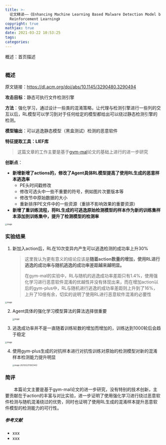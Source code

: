 ```yaml
---
title: >-
  论文精读——《Enhancing Machine Learning Based Malware Detection Model by
  Reinforcement Learning》
copyright: true
mathjax: true
date: 2021-03-22 10:53:25
tags:
categories:
---
```


概述：首页描述

![]()

<!--more-->

### 概述

原文链接：https://dl.acm.org/doi/abs/10.1145/3290480.3290494

**攻击目标**：静态可执行文件检测引擎

**方法**：强化学习，通过设计一些类的混淆策略，让代理与检测引擎进行一些列的交互以后，RL模型可以学习到对于任何给定的模型都给出可以绕过静态检测引擎的检测。

**模型输出**：可以逃逸静态模型（黑盒测试）检测的恶意软件

**特征提取工具：LIEF库**

> 这篇文章的工作主要是基于[gym-mal](./论文精读——《Learning-to-Evade-Static-PE-Machine-Learning-Malware-Models-via-Reinforcement-Learning》.md)论文的基础上进行的进一步研究



**创新点**：

- **新增新增了actions的，修改了Agent具体RL模型提高了使用RL生成的恶意样本逃逸率**
  - PE头时间戳修改
  - 修改可选头中一些不重要的符号，例如图片次要版本等
  - 修改节中原始数据的大小
  - 重新排序PE文件中的一些资源（重排不影响效果的重要资源）
- **新增了重训练流程，将RL生成的可逃逸原始检测模型的样本作为新的训练集样本添加到训练集中，提升了检测模型的检测率**

<img src="https://raw.githubusercontent.com/AnchoretY/images/master/blog/image.lt100gc1ull.png" alt="image" style="zoom:40%;" />



### 实验结果

1. 新加入action后，RL在10次变异内产生可以逃逸检测的成功率上升30%

   > 这里我认为更有意义的结论应该是**随着action数量的增加，使用RL进行逃逸的成功率与随机逃逸的成功率差距越来越明显。**
   >
   > 在gym-mal的实验中，RL与随机的逃逸成功率差距只有1.4%，使用强化学习进行恶意软件混淆的优越性并没有体现出来，而在增加action以后的gym-plus中，RL与随机进行逃逸的成功率差距则上升到了16%，上升了10倍有余，切实的说明了使用RL进行恶意软件混淆的必要性

<img src="https://raw.githubusercontent.com/AnchoretY/images/master/blog/image.yr6o6wsy4cj.png" alt="image" style="zoom:40%;" />

2. Agent具体的强化学习模型算法的算法选择很重要

   <img src="https://raw.githubusercontent.com/AnchoretY/images/master/blog/image.zu2ib1g41k.png" alt="image" style="zoom:40%;" />

3. 逃逸成功率并不是一直随着训练轮数的增加而增加的，训练达到1000轮后会趋于稳定

<img src="https://raw.githubusercontent.com/AnchoretY/images/master/blog/image.0bo6wgtq8s7.png" alt="image" style="zoom:40%;" />

4. 使用gym-plus生成的对抗样本进行对抗性训练对原始的检测模型对新的混淆样本检测能力提升明显

   <img src="/Users/yhk/Library/Application Support/typora-user-images/image-20210322113625402.png" alt="image-20210322113625402" style="zoom:40%;" />

### 简评

&emsp;&emsp;本篇论文主要是基于gym-mal论文的进一步研究，没有特别的技术创新，主要贡献在于action的丰富与对比实验，进一步证明了使用强化学习进行绕过恶意软件检测与随机混淆绕过的优势，同时也证明了使用RL生成的混淆样本提升恶意软件模型的检测能力的可行性。







##### 参考文献

- xxx
- xxx